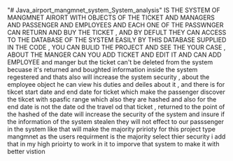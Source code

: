 "# Java_airport_mangmnet_system_System_analysis" IS THE SYSTEM OF MANGMNET AIRORT WITH OBJECTS OF THE TICKET AND MANAGERS AND PASSENGER AND EMPLOYEES AND EACH ONE OF THE PASSWNGER CAN RETURN AND BUY THE TICKET , AND BY DEFULT THEY CAN ACCESS TO THE DATABASE OF THE SYSTEM EASILY BY THIS DATABASE SUPPLIED IN THE CODE , YOU CAN BULID THE PROJECT AND SEE THE YOUR CASE , ABOUT THE MANGER CAN YOU ADD TICKET AND EDIT IT AND CAN ADD EMPLOYEE and manger but the ticket can't be deleted from the system becuase it's returned and boughted information inside the system regestered and thats also will increase the system security , about the employee object he can view his duties and deiles about it , and there is for tikcet start date and end date for ticket which make the passenger discover the tikcet with spasfic range which also they are hashed and also for the end date is not the date od the travel od that ticket , returned to the point of the hashed of the date will increase the security of the system and insure if the information of the system stealen they will not effect to our passsenger in the system like that will make the majority pririoty for this project type mangmnet as the users requirment is the majority select thier security i add that in my high prioirty to work in it to imporve that system to make it with better vistion
